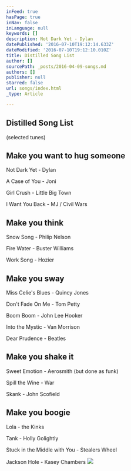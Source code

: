 ```yaml
---
inFeed: true
hasPage: true
inNav: false
inLanguage: null
keywords: []
description: Not Dark Yet - Dylan
datePublished: '2016-07-10T19:12:14.633Z'
dateModified: '2016-07-10T19:12:10.010Z'
title: Distilled Song List
author: []
sourcePath: _posts/2016-04-09-songs.md
authors: []
publisher: null
starred: false
url: songs/index.html
_type: Article

---
```

## Distilled Song List

(selected tunes)

## Make you want to hug someone

Not Dark Yet - Dylan

A Case of You - Joni

Girl Crush - Little Big Town

I Want You Back - MJ / Civil Wars

## Make you think

Snow Song - Philip Nelson

Fire Water - Buster Williams

Work Song - Hozier

## Make you sway

Miss Celie's Blues - Quincy Jones

Don't Fade On Me - Tom Petty

Boom Boom - John Lee Hooker

Into the Mystic - Van Morrison

Dear Prudence - Beatles

## Make you shake it

Sweet Emotion - Aerosmith (but done as funk)

Spill the Wine - War

Skank - John Scofield

## Make you boogie

Lola - the Kinks

Tank - Holly Golightly

Stuck in the Middle with You - Stealers Wheel

Jackson Hole - Kasey Chambers
![](https://the-grid-user-content.s3-us-west-2.amazonaws.com/47a16a9a-c8fb-48fc-8c83-bdf23890c7b4.jpg)